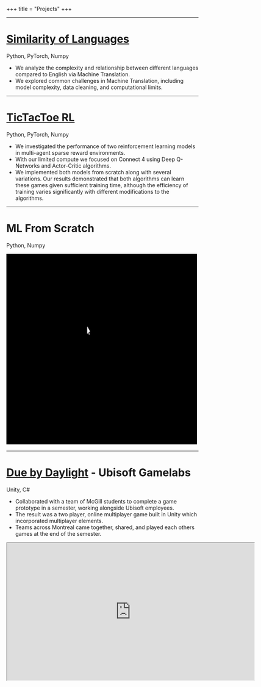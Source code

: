 +++
title = "Projects"
+++

---

# [Similarity of Languages](COMP_550_Final_Project.pdf)
Python, PyTorch, Numpy

- We analyze the complexity and relationship between different languages compared to English via Machine Translation.
-  We explored common challenges in Machine Translation, including model complexity, data cleaning, and computational limits. 

---

# [TicTacToe RL](COMP_579.pdf)
Python, PyTorch, Numpy

 - We investigated the performance of two reinforcement learning models in multi-agent sparse reward environments. 
 - With our limited compute we focused on Connect 4 using Deep Q-Networks and Actor-Critic algorithms. 
 - We implemented both models from scratch along with several variations. Our results demonstrated that both algorithms can learn these games given sufficient training time, although the efficiency of training varies significantly with different modifications to the algorithms. 

---

# ML From Scratch
Python, Numpy


![alt text](NumberGif.gif)


---

# [Due by Daylight](https://github.com/xen-42/mcgill-ugl-2022?tab=readme-ov-file) - Ubisoft Gamelabs
Unity, C#

- Collaborated with a team of McGill students to complete a game prototype in a semester, working alongside
Ubisoft employees.
- The result was a two player, online multiplayer game built in Unity which incorporated multiplayer elements.
- Teams across Montreal came together, shared, and played each others games at the end of the semester.
<p align="center">
<iframe width="648" height="360" src="https://www.youtube.com/embed/62yEp-xKNRo?si=ginA696xu-MG87Pc" title="YouTube video player" frameborder="1" allow="accelerometer; autoplay; clipboard-write; encrypted-media; gyroscope; picture-in-picture; web-share" referrerpolicy="strict-origin-when-cross-origin" allowfullscreen></iframe>
 </p>
